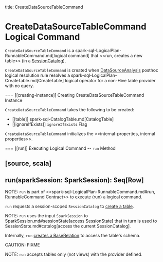 title: CreateDataSourceTableCommand

# CreateDataSourceTableCommand Logical Command

`CreateDataSourceTableCommand` is a spark-sql-LogicalPlan-RunnableCommand.md[logical command] that <<run, creates a new table>> (in a [SessionCatalog](../SessionCatalog.md)).

`CreateDataSourceTableCommand` is created when [DataSourceAnalysis](../logical-analysis-rules/DataSourceAnalysis.md) posthoc logical resolution rule resolves a spark-sql-LogicalPlan-CreateTable.md[CreateTable] logical operator for a non-Hive table provider with no query.

=== [[creating-instance]] Creating CreateDataSourceTableCommand Instance

`CreateDataSourceTableCommand` takes the following to be created:

* [[table]] spark-sql-CatalogTable.md[CatalogTable]
* [[ignoreIfExists]] `ignoreIfExists` Flag

`CreateDataSourceTableCommand` initializes the <<internal-properties, internal properties>>.

=== [[run]] Executing Logical Command -- `run` Method

[source, scala]
----
run(sparkSession: SparkSession): Seq[Row]
----

NOTE: `run` is part of <<spark-sql-LogicalPlan-RunnableCommand.md#run, RunnableCommand Contract>> to execute (run) a logical command.

`run` requests a session-scoped `SessionCatalog` to [create a table](../SessionCatalog.md#createTable).

NOTE: `run` uses the input `SparkSession` to SparkSession.md#sessionState[access SessionState] that in turn is used to SessionState.md#catalog[access the current SessionCatalog].

Internally, `run` [creates a BaseRelation](../DataSource.md#resolveRelation) to access the table's schema.

CAUTION: FIXME

NOTE: `run` accepts tables only (not views) with the provider defined.
